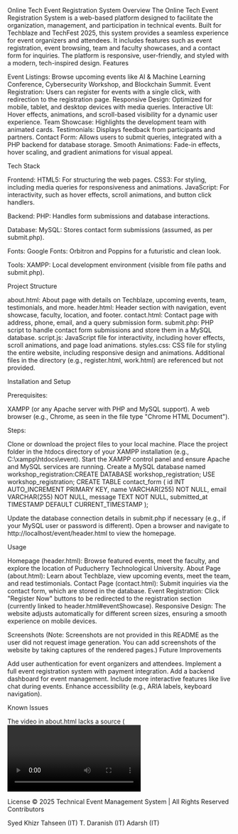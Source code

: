 Online Tech Event Registration System
Overview
The Online Tech Event Registration System is a web-based platform designed to facilitate the organization, management, and participation in technical events. Built for Techblaze and TechFest 2025, this system provides a seamless experience for event organizers and attendees. It includes features such as event registration, event browsing, team and faculty showcases, and a contact form for inquiries. The platform is responsive, user-friendly, and styled with a modern, tech-inspired design.
Features

Event Listings: Browse upcoming events like AI & Machine Learning Conference, Cybersecurity Workshop, and Blockchain Summit.
Event Registration: Users can register for events with a single click, with redirection to the registration page.
Responsive Design: Optimized for mobile, tablet, and desktop devices with media queries.
Interactive UI: Hover effects, animations, and scroll-based visibility for a dynamic user experience.
Team Showcase: Highlights the development team with animated cards.
Testimonials: Displays feedback from participants and partners.
Contact Form: Allows users to submit queries, integrated with a PHP backend for database storage.
Smooth Animations: Fade-in effects, hover scaling, and gradient animations for visual appeal.

Tech Stack

Frontend:
HTML5: For structuring the web pages.
CSS3: For styling, including media queries for responsiveness and animations.
JavaScript: For interactivity, such as hover effects, scroll animations, and button click handlers.


Backend:
PHP: Handles form submissions and database interactions.


Database:
MySQL: Stores contact form submissions (assumed, as per submit.php).


Fonts:
Google Fonts: Orbitron and Poppins for a futuristic and clean look.


Tools:
XAMPP: Local development environment (visible from file paths and submit.php).



Project Structure

about.html: About page with details on Techblaze, upcoming events, team, testimonials, and more.
header.html: Header section with navigation, event showcase, faculty, location, and footer.
contact.html: Contact page with address, phone, email, and a query submission form.
submit.php: PHP script to handle contact form submissions and store them in a MySQL database.
script.js: JavaScript file for interactivity, including hover effects, scroll animations, and page load animations.
styles.css: CSS file for styling the entire website, including responsive design and animations.
Additional files in the directory (e.g., register.html, work.html) are referenced but not provided.

Installation and Setup

Prerequisites:

XAMPP (or any Apache server with PHP and MySQL support).
A web browser (e.g., Chrome, as seen in the file type "Chrome HTML Document").


Steps:

Clone or download the project files to your local machine.
Place the project folder in the htdocs directory of your XAMPP installation (e.g., C:\xampp\htdocs\event).
Start the XAMPP control panel and ensure Apache and MySQL services are running.
Create a MySQL database named workshop_registration:CREATE DATABASE workshop_registration;
USE workshop_registration;
CREATE TABLE contact_form (
    id INT AUTO_INCREMENT PRIMARY KEY,
    name VARCHAR(255) NOT NULL,
    email VARCHAR(255) NOT NULL,
    message TEXT NOT NULL,
    submitted_at TIMESTAMP DEFAULT CURRENT_TIMESTAMP
);


Update the database connection details in submit.php if necessary (e.g., if your MySQL user or password is different).
Open a browser and navigate to http://localhost/event/header.html to view the homepage.



Usage

Homepage (header.html): Browse featured events, meet the faculty, and explore the location of Puducherry Technological University.
About Page (about.html): Learn about Techblaze, view upcoming events, meet the team, and read testimonials.
Contact Page (contact.html): Submit inquiries via the contact form, which are stored in the database.
Event Registration: Click "Register Now" buttons to be redirected to the registration section (currently linked to header.html#eventShowcase).
Responsive Design: The website adjusts automatically for different screen sizes, ensuring a smooth experience on mobile devices.

Screenshots
(Note: Screenshots are not provided in this README as the user did not request image generation. You can add screenshots of the website by taking captures of the rendered pages.)
Future Improvements

Add user authentication for event organizers and attendees.
Implement a full event registration system with payment integration.
Add a backend dashboard for event management.
Include more interactive features like live chat during events.
Enhance accessibility (e.g., ARIA labels, keyboard navigation).

Known Issues

The video in about.html lacks a source (<video> tag has no src attribute).
The submit.php script assumes a database named workshop_registration, which may not exist unless manually created.
Some links (e.g., "Register Now" buttons) redirect to header.html#eventShowcase, which may not be the intended registration page.
Image sources in styles.css and HTML files are missing (e.g., event card images, team member images).

License
© 2025 Technical Event Management System | All Rights Reserved
Contributors

Syed Khizr Tahseen (IT)
T. Daranish (IT)
Adarsh (IT)


